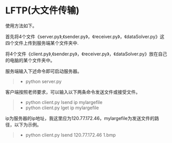 # LFTP(大文件传输)
使用方法如下。

首先将4个文件《server.py》,《sender.py》，《receiver.py》，《dataSolver.py》这四个文件上传到服务端某个文件夹中.

将4个文件《client.py》,《sender.py》，《receiver.py》，《dataSolver.py》放在自己的电脑的某个文件夹中。

服务端输入下述命令即可启动服务器。
> * python server.py

客户端按照老师要求，可以输入以下两条命令发送文件或接受文件。	
> * python client.py lsend ip mylargefile
> * python client.py lget ip mylargefile

ip为服务器的ip地址，我这里应为120.77.172.46，mylargefile为发送文件的路径，以下为示例。
> * python client.py lsend 120.77.172.46 1.bmp
